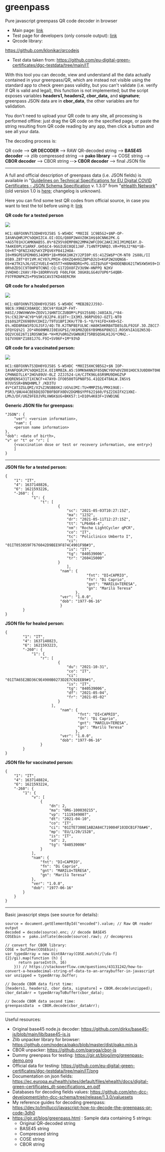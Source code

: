 # greenpass
 Pure javascript greenpass QR code decoder in browser
 
 -  Main page: <a href="http://jumpjack.altervista.org/greenpass/">link</a>
 - Test page for developers (only console output): <a href="https://jumpjack.altervista.org/greenpass/mini.html">link</a>
 - Qrcode library:
 
https://github.com/klonikar/qrcodejs





 - Test data taken  from:
https://github.com/eu-digital-green-certificates/dgc-testdata/tree/main/IT




With this tool you can decode, view and understand all the data actually contained in your greenpass/QR, which are instead not visible using the standard app to check green pass validity, but you can't validate (i.e. verify if QR is valid and legal), this function is not implemented; but the script exposes variables **headers1, headers2, cbor_data,** and  **signature**; greenpass JSON data are in **cbor_data**, the other variables are for validation.

You don't need to upload your QR code to any site, all processing is performed offline: just drag the QR code on the specified page, or paste the string resulting from QR code reading by any app, then click a button and see all your data.

The decoding process is:

QR code --> **QR DECODER** --> RAW QR-decoded string --> **BASE45 decoder** --> zlib compressed string --> **pako library** --> COSE string --> **CBOR decoder** --> CBOR string --**> CBOR decoder** --> final JSON file

-------------

A full and official description of greenpass data (i.e. JSON fields) is available in "<a href="https://ec.europa.eu/health/sites/default/files/ehealth/docs/covid-certificate_json_specification_en.pdf">Guidelines on Technical Specifications for EU Digital COVID Certificates - JSON Schema Specification</a> v. 1.3.0" from "<a href="https://ec.europa.eu/health/">eHealth Network</a>" (old version 1.0 is <a href="https://ec.europa.eu/health/sites/default/files/ehealth/docs/digital-green-certificates_dt-specifications_en.pdf">here</a>; changelog is unknown).

Here you can find some test QR codes from official source, in case you want to test the tol before using it: <a href="https://github.com/eu-digital-green-certificates/dgc-testdata/tree/main/IT/png">link</a>


**QR code for a tested person**

<img src="https://github.com/jumpjack/greenpass/raw/main/demo3-tested.png">

    HC1:6BFOXN%TS3DH0YOJ58S S-W5HDC *M0IIE 1C9B5G2+$NP-OP-IA%N%QHRJPC%OQHIZC4.OI:OIG/Q80P2W4VZ0K1H$$0CNN62PK.G +AG5T01HJCAMKNAB5S.8%*8Z95%9EMP8N22MM42WFCD9C2AKIJKIJM1MQIAY.D-7A4KE0PLV1ARKF.GH5$C4-9GGIUEC0QE1JAF.714NTPINRQ3.VR+P0$J2*N$*SB-G9+RT*QFNI2X02%KYZPQV6YP8412HOA-I0+M9GPEGPEMH0SJ4OM9*1B+M96K1HK2YJ2PI0P:65:41ZSW$P*CM-NT0 2$88L/II 05B9.Z8T*8Y1VM:KCY07LPMIH-O9XZQ4H9IZBP%D2U3+KGP2W2UQNG6-E6+WJTK1%J6/UI2YUELE+W35T7+H8NH8DRG+PG.UIZ$U%UF*QHOOENBU621TW5XW5HS9+I010H% 0R%0ZD5CC9T0HP8TCNNI:CQ:G172DX8FZV3U9W-HNPPQ N2KV 2VHDHO:2XAV:FB+18DRR%%VQ F60LF6K 38GK8LGG4U7UP6*S4QBR-F97FRONPKZS+P9$5W1CAV37KD48ERCRH
    
    

**QR code for a healed person**

<img src="https://github.com/jumpjack/greenpass/raw/main/demo2-healed.png">

    HC1:6BFOXN%TS3DH0YOJ58S S-W5HDC *MEB2B2JJ59J-9BC6:X9NECX0AKQC:3DCV4*XUA2P-FHT-H4SI/J9WVHWVH+ZEOV1J$HNTICZUBOM*LP$V25$0Q:J40IA3L/*84-5%:C92JN*4CY0*%9F/8J2P4.818T+:IX3M3.96RPVD9J-OZT1-NT0 2$$0$2PZX69B9VCDHI2/T9TU1BPIJKH/T7B-S-*O/Y41FD+X49+5Z-6%.HDD8R6W1FDJGJSFJ/4Q:T0.KJTNP8EFULNC:HA0K5HKRB4TD85LOLF92GF.3O.Z8CC7-2FQYG$%21 2O*4R60NM8JI0EUGP$I/XK$M8ZQE6YB9M66P8N31I.ROSK%IA1Q2N53Q-OQ2VC6E26T11ROSNK5W-*H+MJ%0RGZVGWNURI75RBSQSHLH1JG*CMH2.-S$7VX6N*Z1881J7G.F9I+SV06F+1M*93%D



**QR code for a vaccinated person:**

<img src="https://github.com/jumpjack/greenpass/raw/main/demo1-vaccinated.png">

    HC1:6BFOXN%TS3DH0YOJ58S S-W5HDC *M0II5XHC9B5G2+$N IOP-IA%NFQGRJPC%OQHIZC4.OI1RM8ZA.A5:S9MKN4NN3F85QNCY0O%0VZ001HOC9JU0D0HT0HB2PL/IB*09B9LW4T*8+DCMH0LDK2%K:XFE70*LP$V25$0Q:J:4MO1P0%0L0HD+9E/HY+4J6TH48S%4K.GJ2PT3QY:GQ3TE2I+-CPHN6D7LLK*2HG%89UV-0LZ 2ZJJ524-LH/CJTK96L6SR9MU9DHGZ%P WUQRENS431T1XCNCF+47AY0-IFO0500TGPN8F5G.41Q2E4T8ALW.INSV$ 07UV5SR+BNQHNML7 /KD3TU 4V*CAT3ZGLQMI/XI%ZJNSBBXK2:UG%UJMI:TU+MMPZ5$/PMX19UE:-PSR3/$NU44CBE6DQ3D7B0FBOFX0DV2DGMB$YPF62I$60/F$Z2I6IFX21XNI-LM%3/DF/U6Z9FEOJVRLVW6K$UG+BKK57:1+D10%4K83F+1VWD1NE

**Generic JSON file for greenpass:**

    "JSON": {
        "ver": <version information>,
        "nam": {
        <person name information>
    },
    "dob": <date of birth>,
    "v" or "t" or "r": [
        {<vaccination dose or test or recovery information, one entry>}
        ]
    }
    
 ---------
 
**JSON file for a tested person:**

    {
        "1": "IT",
        "4": 1637148826,
        "6": 1621593226,
        "-260": {
                "1": {
                    "t": [
                            {
                                "sc": "2021-05-03T10:27:15Z",
                                "ma": "1232",
                                "dr": "2021-05-11T12:27:15Z",
                                "tt": "LP6464-4",
                                "nm": "Roche LightCycler qPCR",
                                "co": "IT",
                                "tc": "Policlinico Umberto I",
                                "ci": "01IT053059F7676042D9BEE9F874C4901F9B#3",
                                "is": "IT",
                                "tg": "840539006",
                                "tr": "260415000"
                            }
		                      	],
			                 "nam": {
			                             "fnt": "DI<CAPRIO",
			                             "fn": "Di Caprio",
			                             "gnt": "MARILU<TERESA",
			                             "gn": "Marilù Teresa"
			                        },
			                 "ver": "1.0.0",
			                 "dob": "1977-06-16"
			                 }
            }
    }


**JSON file for healed person:**

    {
            "1": "IT",
            "4": 1637148823,
            "6": 1621593223,
            "-260": {
                "1": {
                    "r": [
                            {
                                "du": "2021-10-31",
                                "co": "IT",
                                "ci": "01ITA65E2BD36C9E4900B0273D2E7C92EEB9#1",
                                "is": "IT",
                                "tg": "840539006",
                                "df": "2021-05-04",
                                "fr": "2021-05-02"
                            }
                         ],
			                 "nam": {
			                         "fnt": "DI<CAPRIO",
			                         "fn": "Di Caprio",
			                         "gnt": "MARILU<TERESA",
			                         "gn": "Marilù Teresa"
			                        },
			                 "ver": "1.0.0",
			                 "dob": "1977-06-16"
	               	}
            }
    }


**JSON file for vaccinated person:**

    {
        "1": "IT",
        "4": 1637148824,
        "6": 1621593224,
        "-260": {
            "1": {
                "v": [
                    {
                        "dn": 2,
                        "ma": "ORG-100030215",
                        "vp": "1119349007",
                        "dt": "2021-04-10",
                        "co": "IT",
                        "ci": "01ITE7300E1AB2A84C719004F103DCB1F70A#6",
                        "mp": "EU/1/20/1528",
                        "is": "IT",
                        "sd": 2,
                        "tg": "840539006"
                    }
                ],
                "nam": {
                    "fnt": "DI<CAPRIO",
                    "fn": "Di Caprio",
                    "gnt": "MARILU<TERESA",
                    "gn": "Marilù Teresa"
                },
                "ver": "1.0.0",
                "dob": "1977-06-16"
            }
        }
    }

------------

Basic javascript steps (see source for details):

    source = document.getElementById("encoded").value; // Raw QR reader output
    decoded = decode(source).enc; // decode BASE45
    COSEbin =  pako.inflate(decode(source).raw); // decompress
    
    // convert for CBOR library:
    COSE = buf2hex(COSEbin); 
    var typedArray = new Uint8Array(COSE.match(/[\da-f]{2}/gi).map(function (h) {
          return parseInt(h, 16)
        })) // https://stackoverflow.com/questions/43131242/how-to-convert-a-hexadecimal-string-of-data-to-an-arraybuffer-in-javascript
    var unzipped = typedArray.buffer;
    
    // Decode CBOR data first time:
    [headers1, headers2, cbor_data, signature] = CBOR.decode(unzipped);
    cbor_dataArr = typedArrayToBuffer(cbor_data);
    
    // Decode CBOR data second time:
    greenpassData  = CBOR.decode(cbor_dataArr);

--------------

Useful resources:

- Original base45 node.js decoder: https://github.com/dirkx/base45-js/blob/main/lib/base45-js.js
- Zlib unpacker library for browser: https://github.com/nodeca/pako/blob/master/dist/pako.min.js
- CBOR unpacker: https://github.com/paroga/cbor-js
- Dummy greenpass for testing: https://gir.st/blog/img/greenpass-demo.png
- Official data for testing: https://github.com/eu-digital-green-certificates/dgc-testdata/tree/main/IT/png
- Documentation on json fields: https://ec.europa.eu/health/sites/default/files/ehealth/docs/digital-green-certificates_dt-specifications_en.pdf
- Databases for decoding fields values: https://github.com/ehn-dcc-development/ehn-dcc-schema/tree/release/1.3.0/valuesets
- My reference guides for decoding greenpass: https://dev.to/lmillucci/javascript-how-to-decode-the-greenpass-qr-code-3dh0
- https://gir.st/blog/greenpass.html : Sample data containing 5 strings:
    - Original QR-decoded string
    - BASE45 string
    - Compressed string
    - COSE string
    - CBOR string
